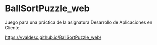 ﻿# BallSortPuzzle_web
Juego para una práctica de la asignatura Desarrollo de Aplicaciones en Cliente.

https://vvaldesc.github.io/BallSortPuzzle_web/
